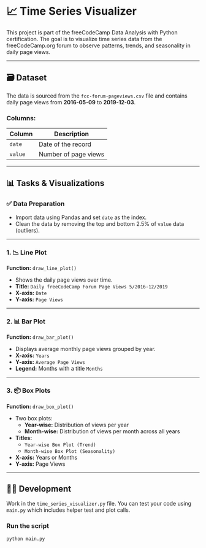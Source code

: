 # 📈 Time Series Visualizer

This project is part of the freeCodeCamp Data Analysis with Python certification. The goal is to visualize time series data from the freeCodeCamp.org forum to observe patterns, trends, and seasonality in daily page views.

---

## 🗃 Dataset

The data is sourced from the `fcc-forum-pageviews.csv` file and contains daily page views from **2016-05-09** to **2019-12-03**.

### Columns:
| Column      | Description            |
|-------------|------------------------|
| `date`      | Date of the record     |
| `value`     | Number of page views   |

---

## 📊 Tasks & Visualizations

### ✅ Data Preparation
- Import data using Pandas and set `date` as the index.
- Clean the data by removing the top and bottom 2.5% of `value` data (outliers).

---

### 1. 📉 Line Plot
**Function:** `draw_line_plot()`

- Shows the daily page views over time.
- **Title:** `Daily freeCodeCamp Forum Page Views 5/2016-12/2019`
- **X-axis:** `Date`
- **Y-axis:** `Page Views`

---

### 2. 📊 Bar Plot
**Function:** `draw_bar_plot()`

- Displays average monthly page views grouped by year.
- **X-axis:** `Years`
- **Y-axis:** `Average Page Views`
- **Legend:** Months with a title `Months`

---

### 3. 📦 Box Plots
**Function:** `draw_box_plot()`

- Two box plots:
  - **Year-wise:** Distribution of views per year
  - **Month-wise:** Distribution of views per month across all years
- **Titles:**
  - `Year-wise Box Plot (Trend)`
  - `Month-wise Box Plot (Seasonality)`
- **X-axis:** Years or Months
- **Y-axis:** Page Views

---

## 🧑‍💻 Development

Work in the `time_series_visualizer.py` file. You can test your code using `main.py` which includes helper test and plot calls.

### Run the script
```bash
python main.py

